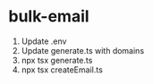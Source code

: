 # bulk-email

1. Update .env
2. Update generate.ts with domains
3. npx tsx generate.ts
4. npx tsx createEmail.ts

